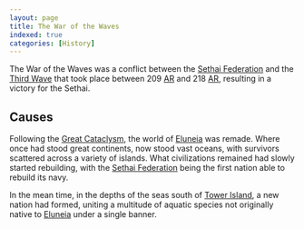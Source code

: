 ```yaml
---
layout: page
title: The War of the Waves
indexed: true
categories: [History]
---
```

The War of the Waves was a conflict between the [Sethai Federation](/nations/sethai_federation) and the [Third Wave](/nations/third_wave) that took place between 209 [AR](/general/calendar) and 218 [AR](/general/calendar), resulting in a victory for the Sethai.

## Causes

Following the [Great Cataclysm](/history/great-cataclysm), the world of [Eluneia](/locations/eluneia) was remade. Where once had stood great continents, now stood vast oceans, with survivors scattered across a variety of islands. What civilizations remained had slowly started rebuilding, with the [Sethai Federation](/nations/sethai_federation) being the first nation able to rebuild its navy.

In the mean time, in the depths of the seas south of [Tower Island](/locations/tower_island), a new nation had formed, uniting a multitude of aquatic species not originally native to [Eluneia](/locations/Eluneia) under a single banner.